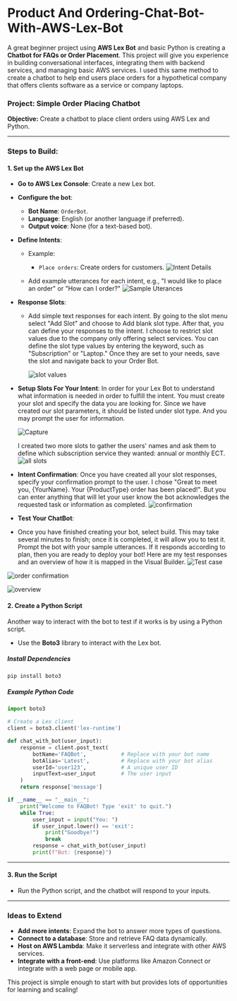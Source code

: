 # Product And Ordering-Chat-Bot-With-AWS-Lex-Bot
A great beginner project using **AWS Lex Bot** and basic Python is creating a **Chatbot for FAQs or Order Placement**. This project will give you experience in building conversational interfaces, integrating them with backend services, and managing basic AWS services. I used this same method to create a chatbot to help end users place orders for a hypothetical company that offers clients software as a service or company laptops. 

### Project: **Simple Order Placing Chatbot**
**Objective:** Create a chatbot to place client orders using AWS Lex and Python.

---

### Steps to Build:
#### 1. **Set up the AWS Lex Bot**
   - **Go to AWS Lex Console**: Create a new Lex bot.
   - **Configure the bot**:
     - **Bot Name**: `OrderBot`.
     - **Language**: English (or another language if preferred).
     - **Output voice**: None (for a text-based bot).
   - **Define Intents**:
     - Example:
       - `Place orders`: Create orders for customers.
     ![Intent Details](https://github.com/user-attachments/assets/71ed2724-25f4-47c3-9a95-40a569cb089c)

     - Add example utterances for each intent, e.g., "I would like to place an order" or "How can I order?"
    ![Sample Uterances](https://github.com/user-attachments/assets/f0da62b9-52cc-4049-abbc-b17eb9df5a85)

     
   - **Response Slots**:
     - Add simple text responses for each intent. By going to the slot menu select "Add Slot" and choose to Add blank slot type. After that, you can define your responses to the intent. I choose to restrict slot values due to the company only offering
       select services. You can define the slot type values by entering the keyword, such as "Subscription" or "Laptop." Once they are set to your needs, save the slot and navigate back to your Order Bot.
       
       ![slot values](https://github.com/user-attachments/assets/78401843-f395-4f60-b689-0e4be47695c8)

- **Setup Slots For Your Intent**:
In order for your Lex Bot to understand what information is needed in order to fulfill the intent. You must create your slot and specify the data you are looking for. Since we have created our slot parameters, it should be listed
under slot type. And you may prompt the user for information.

  ![Capture](https://github.com/user-attachments/assets/0b40e585-761c-4f3d-b69e-e2adc00d43aa)

  I created two more slots to gather the users' names and ask them to define which subscription service they wanted: annual or monthly ECT.
  ![all slots](https://github.com/user-attachments/assets/e666e46f-8d39-4c76-88f6-03ed5835f241)

- **Intent Confirmation**:
Once you have created all your slot responses, specify your confirmation prompt to the user. I chose "Great to meet you, {YourName}. Your {ProductType} order has been placed!". But you can enter anything that will let your user know the bot acknowledges the requested task or information as completed.
![confirmation](https://github.com/user-attachments/assets/aaa99098-0941-466f-ae59-e5f5a66791e5)

- **Test Your ChatBot**:
- Once you have finished creating your bot, select build. This may take several minutes to finish; once it is completed, it will allow you to test it. Prompt the bot with your sample utterances. If it responds according to plan, then you are ready to deploy your bot!
  Here are my test responses and an overview of how it is mapped in the Visual Builder.
 ![Test case](https://github.com/user-attachments/assets/91795d26-21b6-40f4-8591-c5346c765f6c)

![order confirmation](https://github.com/user-attachments/assets/b15e5f21-84b8-4f06-afb0-a593472e0bb9)


![overview](https://github.com/user-attachments/assets/0b1c882c-3979-48fa-92b0-7b449a84ceff)



#### 2. **Create a Python Script**
Another way to interact with the bot to test if it works is by using a Python script. 
   - Use the **Boto3** library to interact with the Lex bot.

##### Install Dependencies
```bash
pip install boto3
```

##### Example Python Code
```python
import boto3

# Create a Lex client
client = boto3.client('lex-runtime')

def chat_with_bot(user_input):
    response = client.post_text(
        botName='FAQBot',           # Replace with your bot name
        botAlias='Latest',          # Replace with your bot alias
        userId='user123',           # A unique user ID
        inputText=user_input        # The user input
    )
    return response['message']

if __name__ == "__main__":
    print("Welcome to FAQBot! Type 'exit' to quit.")
    while True:
        user_input = input("You: ")
        if user_input.lower() == 'exit':
            print("Goodbye!")
            break
        response = chat_with_bot(user_input)
        print(f"Bot: {response}")
```

---

#### 3. **Run the Script**
   - Run the Python script, and the chatbot will respond to your inputs.

---

### Ideas to Extend
- **Add more intents**: Expand the bot to answer more types of questions.
- **Connect to a database**: Store and retrieve FAQ data dynamically.
- **Host on AWS Lambda**: Make it serverless and integrate with other AWS services.
- **Integrate with a front-end**: Use platforms like Amazon Connect or integrate with a web page or mobile app.

This project is simple enough to start with but provides lots of opportunities for learning and scaling!
